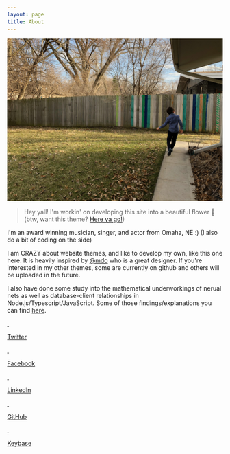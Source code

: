 ```yaml
---
layout: page
title: About
---
```


![](/goods/solly.jpg)

> Hey yall! I'm workin' on developing this site into a beautiful flower 🌺 (btw, want this theme? [Here ya go!](https://github.com/dannydenenberg/newcomen))

I'm an award winning musician, singer, and actor from Omaha, NE :) (I also do a bit of coding on the side)

I am CRAZY about website themes, and like to develop my own, like this one here. It is heavily inspired by [@mdo](https://github.com/mdo) who is a great designer. If you're interested in my other themes, some are currently on github and others will be uploaded in the future.

I also have done some study into the mathematical underworkings of nerual nets as well as database-client relationships in Node.js/Typescript/JavaScript. Some of those findings/explanations you can find [here](https://medium.com/@dannydenenberg).

<div class="col small">
        <a href="https://twitter.com/BenBalter" rel="me" target="_blank" data-proofer-ignore="true" class="text-muted">
          <i class="fab fa-twitter fa-2x">&nbsp;</i>
          <p>Twitter</p>
        </a>
      </div>
    
  <div class="col small">
        <a href="https://facebook.com/BenBalter" rel="me" target="_blank" data-proofer-ignore="true" class="text-muted">
          <i class="fab fa-facebook-f fa-2x">&nbsp;</i>
          <p>Facebook</p>
        </a>
      </div>
    
  <div class="col small">
        <a href="https://www.linkedin.com/in/BenBalter" rel="me" target="_blank" data-proofer-ignore="true" class="text-muted">
          <i class="fab fa-linkedin-in fa-2x">&nbsp;</i>
          <p>LinkedIn</p>
        </a>
      </div>
    
  <div class="col small">
        <a href="https://github.com/benbalter" rel="me" target="_blank" data-proofer-ignore="true" class="text-muted">
          <i class="fab fa-github fa-2x">&nbsp;</i>
          <p>GitHub</p>
        </a>
      </div>
    
  <div class="col small">
        <a href="https://keybase.io/benbalter" rel="me" target="_blank" data-proofer-ignore="true" class="text-muted">
          <i class="fab fa-keybase fa-2x">&nbsp;</i>
          <p>Keybase</p>
        </a>
</div>
<style>
        .col {
    flex-basis: 0;
    flex-grow: 1;
    max-width: 100%;
}
        </style>
